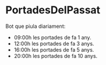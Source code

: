 # PortadesDelPassat
Bot que piula diariament:
- 09:00h les portades de fa 1 any.
- 12:00h les portades de fa 3 anys.
- 16:00h les portades de fa 5 anys.
- 20:00h les portades de fa 10 anys.
